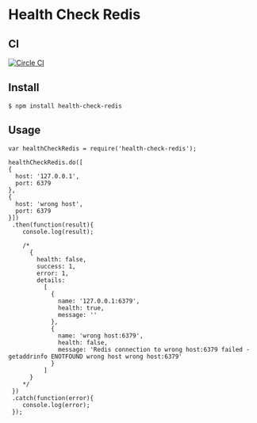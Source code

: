 # Health Check Redis

## CI
[![Circle CI](https://circleci.com/gh/LucasRodrigues/health-check-redis.svg?style=svg)](https://circleci.com/gh/LucasRodrigues/health-check-redis)

## Install

```
$ npm install health-check-redis
```

## Usage

```
var healthCheckRedis = require('health-check-redis');

healthCheckRedis.do([
{
  host: '127.0.0.1',
  port: 6379
},
{
  host: 'wrong host',
  port: 6379
}])
 .then(function(result){
    console.log(result); 
    
    /* 
      { 
        health: false,
        success: 1,
        error: 1,
        details: 
          [ 
            { 
              name: '127.0.0.1:6379', 
              health: true, 
              message: '' 
            },
            { 
              name: 'wrong host:6379',
              health: false,
              message: 'Redis connection to wrong host:6379 failed - getaddrinfo ENOTFOUND wrong host wrong host:6379' 
            } 
          ] 
      }
    */
 })
 .catch(function(error){
    console.log(error); 
 });
```